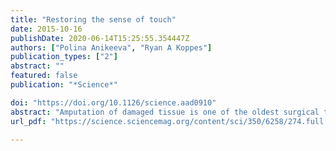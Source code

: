 ```yaml
---
title: "Restoring the sense of touch"
date: 2015-10-16
publishDate: 2020-06-14T15:25:55.354447Z
authors: ["Polina Anikeeva", "Ryan A Koppes"]
publication_types: ["2"]
abstract: ""
featured: false
publication: "*Science*"

doi: "https://doi.org/10.1126/science.aad0910"
abstract: "Amputation of damaged tissue is one of the oldest surgical techniques, reaching prevalence in the 16th century (1). Improved emergency medicine has allowed more individuals to survive traumatic injuries as amputees, but prosthetic limbs remain the only means to restore any degree of function to these patients. Inadequate tactile feedback is a leading shortcoming of prosthetic limbs, but for artificial hands, just a few sensors that relay grasp pressure back to the user can provide the functionality needed to enable delicate tasks (2). In addition to improved motor control, sensory stimulation could alleviate phantom limb pain, which affects ~80% of amputees (2). On page 313 of this issue, Tee et al. (3) report a Digital Tactile System (“DiTact”) based on a low-power flexible organic transistor circuit that transduces pressure stimuli into oscillating signals like those generated by skin mechanoreceptors. Mammalian skin is a multilayered viscoelastic material that can stretch up to ~125% from its resting dimensions without any apparent loss in sensitivity to external stimuli such as pressure or temperature. Replicating skin mechanical and functional properties remains an elusive engineering challenge. Meanwhile, the rapidly expanding field of flexible electronics has made substantial strides, and complex circuits can now be produced on soft substrates. Advances in microcontact printing, inkjet deposition, and organic electronics have delivered stretchable and flexible, wearable, and even epidermal sensors (4–6)."
url_pdf: "https://science.sciencemag.org/content/sci/350/6258/274.full.pdf"

---
```


